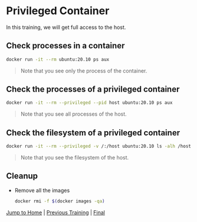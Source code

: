 # Privileged Container

In this training, we will get full access to the host.

## Check processes in a container
```bash
docker run -it --rm ubuntu:20.10 ps aux
```
>Note that you see only the process of the container.

## Check the processes of a privileged container
```bash
docker run -it --rm --privileged --pid host ubuntu:20.10 ps aux
```
>Note that you see all processes of the host.

## Check the filesystem of a privileged container
```bash
docker run -it --rm --privileged -v /:/host ubuntu:20.10 ls -alh /host
```
>Note that you see the filesystem of the host.

## Cleanup
* Remove all the images
  ```bash
  docker rmi -f $(docker images -qa)
  ```

[Jump to Home](../README.md) | [Previous Training](../18_docker-compose/README.md) | [Final](../99_teardown/README.md)